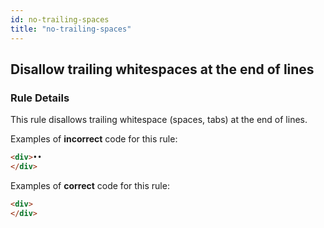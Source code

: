 ```yaml
---
id: no-trailing-spaces
title: "no-trailing-spaces"
---
```


## Disallow trailing whitespaces at the end of lines


### Rule Details

This rule disallows trailing whitespace (spaces, tabs) at the end of lines.

Examples of **incorrect** code for this rule:

```html
<div>••
</div>
```

Examples of **correct** code for this rule:

```html
<div>
</div>
```
